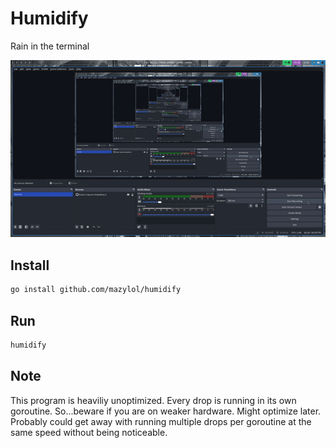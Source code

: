 # Humidify
Rain in the terminal

![](https://github.com/mazylol/humidify/blob/master/demo.gif)

## Install
```bash
go install github.com/mazylol/humidify
```

## Run
```bash
humidify
```

## Note
This program is heaviliy unoptimized. Every drop is running in its own goroutine. So...beware if you are on weaker hardware. Might optimize later. Probably could get away with running multiple drops per goroutine at the same speed without being noticeable.
